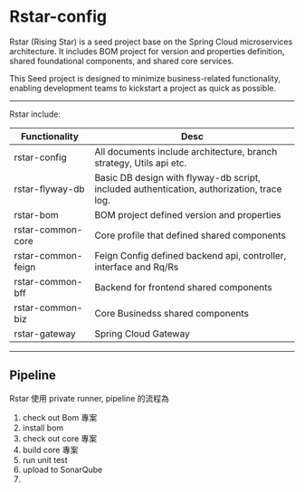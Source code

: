 # Rstar-config

Rstar (Rising Star) is a seed project base on the Spring Cloud microservices architecture. It includes BOM project for version and properties definition, shared foundational components, and shared core services.

This Seed project is designed to minimize business-related functionality, enabling development teams to kickstart a project as quick as possible.

---

Rstar include:

| Functionality      | Desc                                                                                      |
| ------------------ | ----------------------------------------------------------------------------------------- |
| rstar-config       | All documents include architecture, branch strategy, Utils api etc.                       |
| rstar-flyway-db    | Basic DB design with flyway-db script, included authentication, authorization, trace log. |
| rstar-bom          | BOM project defined version and properties                                                |
| rstar-common-core  | Core profile that defined shared components                                               |
| rstar-common-feign | Feign Config defined backend api, controller, interface and Rq/Rs                         |
| rstar-common-bff   | Backend for frontend shared components                                                    |
| rstar-common-biz   | Core Businedss shared components                                                          |
| rstar-gateway      | Spring Cloud Gateway                                                                      |

---

## Pipeline

Rstar 使用 private runner, pipeline 的流程為

1. check out Bom 專案
2. install bom
3. check out core 專案
4. build core 專案
5. run unit test
6. upload to SonarQube
7.
